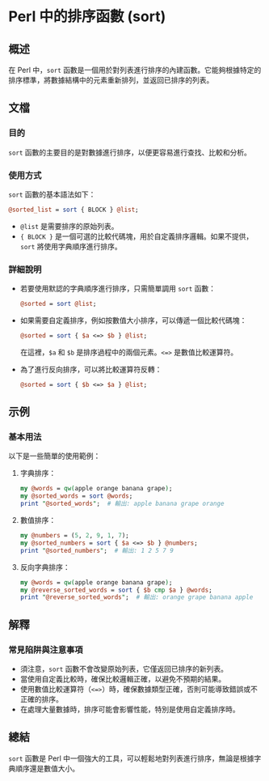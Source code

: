 <!--
Meta Description: # Perl 中的排序函數 (sort) ## 概述 在 Perl 中，`sort` 函數是一個用於對列表進行排序的內建函數。它能夠根據特定的排序標準，將數據結構中的元素重新排列，並返回已排序的列表。 ## 文檔 ### 目的 `sort` 函數的主要目的是對數據進行排序，以便更容易進行查找、比較和...
Meta Keywords: sort, perl, list, words, apple
-->

# Perl 中的排序函數 (sort)

## 概述
在 Perl 中，`sort` 函數是一個用於對列表進行排序的內建函數。它能夠根據特定的排序標準，將數據結構中的元素重新排列，並返回已排序的列表。

## 文檔
### 目的
`sort` 函數的主要目的是對數據進行排序，以便更容易進行查找、比較和分析。

### 使用方式
`sort` 函數的基本語法如下：

```perl
@sorted_list = sort { BLOCK } @list;
```

- `@list` 是需要排序的原始列表。
- `{ BLOCK }` 是一個可選的比較代碼塊，用於自定義排序邏輯。如果不提供，`sort` 將使用字典順序進行排序。

### 詳細說明
- 若要使用默認的字典順序進行排序，只需簡單調用 `sort` 函數：
  ```perl
  @sorted = sort @list;
  ```
- 如果需要自定義排序，例如按數值大小排序，可以傳遞一個比較代碼塊：
  ```perl
  @sorted = sort { $a <=> $b } @list;
  ```
  在這裡，`$a` 和 `$b` 是排序過程中的兩個元素。`<=>` 是數值比較運算符。

- 為了進行反向排序，可以將比較運算符反轉：
  ```perl
  @sorted = sort { $b <=> $a } @list;
  ```

## 示例
### 基本用法
以下是一些簡單的使用範例：

1. 字典排序：
   ```perl
   my @words = qw(apple orange banana grape);
   my @sorted_words = sort @words;
   print "@sorted_words";  # 輸出: apple banana grape orange
   ```

2. 數值排序：
   ```perl
   my @numbers = (5, 2, 9, 1, 7);
   my @sorted_numbers = sort { $a <=> $b } @numbers;
   print "@sorted_numbers";  # 輸出: 1 2 5 7 9
   ```

3. 反向字典排序：
   ```perl
   my @words = qw(apple orange banana grape);
   my @reverse_sorted_words = sort { $b cmp $a } @words;
   print "@reverse_sorted_words";  # 輸出: orange grape banana apple
   ```

## 解釋
### 常見陷阱與注意事項
- 須注意，`sort` 函數不會改變原始列表，它僅返回已排序的新列表。
- 當使用自定義比較時，確保比較邏輯正確，以避免不預期的結果。
- 使用數值比較運算符（`<=>`）時，確保數據類型正確，否則可能導致錯誤或不正確的排序。
- 在處理大量數據時，排序可能會影響性能，特別是使用自定義排序時。

## 總結
`sort` 函數是 Perl 中一個強大的工具，可以輕鬆地對列表進行排序，無論是根據字典順序還是數值大小。